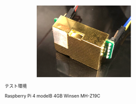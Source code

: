 <p align="center">
  <img src="mhz19c_omote.png" width="300">
</p>
テスト環境

Raspberry Pi 4 modelB 4GB
Winsen MH-Z19C
